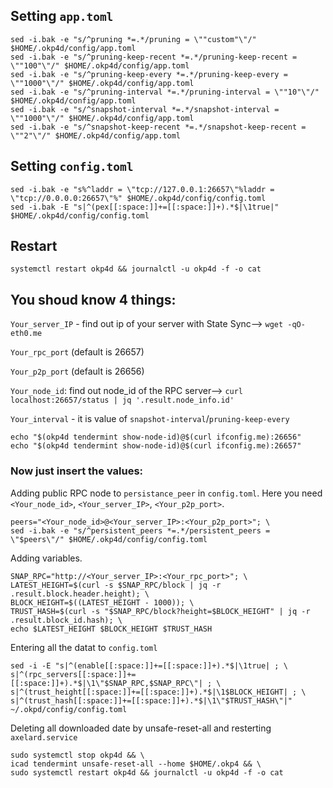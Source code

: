 ## Setting `app.toml`

```
sed -i.bak -e "s/^pruning *=.*/pruning = \""custom"\"/" $HOME/.okp4d/config/app.toml
sed -i.bak -e "s/^pruning-keep-recent *=.*/pruning-keep-recent = \""100"\"/" $HOME/.okp4d/config/app.toml
sed -i.bak -e "s/^pruning-keep-every *=.*/pruning-keep-every = \""1000"\"/" $HOME/.okp4d/config/app.toml
sed -i.bak -e "s/^pruning-interval *=.*/pruning-interval = \""10"\"/" $HOME/.okp4d/config/app.toml
sed -i.bak -e "s/^snapshot-interval *=.*/snapshot-interval = \""1000"\"/" $HOME/.okp4d/config/app.toml
sed -i.bak -e "s/^snapshot-keep-recent *=.*/snapshot-keep-recent = \""2"\"/" $HOME/.okp4d/config/app.toml
```

## Setting `config.toml`

```
sed -i.bak -e "s%^laddr = \"tcp://127.0.0.1:26657\"%laddr = \"tcp://0.0.0.0:26657\"%" $HOME/.okp4d/config/config.toml
sed -i.bak -E "s|^(pex[[:space:]]+=[[:space:]]+).*$|\1true|" $HOME/.okp4d/config/config.toml
```

## Restart

```
systemctl restart okp4d && journalctl -u okp4d -f -o cat
```

## You shoud know 4 things:

`Your_server_IP` - find out ip of your server with State Sync--> `wget -qO- eth0.me`

`Your_rpc_port` (default is 26657)

`Your_p2p_port` (default is 26656)

`Your_node_id`: find out node_id of the RPC server--> `curl localhost:26657/status | jq '.result.node_info.id'` 

`Your_interval` - it is value of `snapshot-interval`/`pruning-keep-every`

```
echo "$(okp4d tendermint show-node-id)@$(curl ifconfig.me):26656"
echo "$(okp4d tendermint show-node-id)@$(curl ifconfig.me):26657"
```

### Now just insert the values:
Adding public RPC node to `persistance_peer` in `config.toml`.
Here you need `<Your_node_id>`, `<Your_server_IP>`, `<Your_p2p_port>`.

```
peers="<Your_node_id>@<Your_server_IP>:<Your_p2p_port>"; \
sed -i.bak -e "s/^persistent_peers *=.*/persistent_peers = \"$peers\"/" $HOME/.okp4d/config/config.toml
```

Adding variables.

```
SNAP_RPC="http://<Your_server_IP>:<Your_rpc_port>"; \
LATEST_HEIGHT=$(curl -s $SNAP_RPC/block | jq -r .result.block.header.height); \
BLOCK_HEIGHT=$((LATEST_HEIGHT - 1000)); \
TRUST_HASH=$(curl -s "$SNAP_RPC/block?height=$BLOCK_HEIGHT" | jq -r .result.block_id.hash); \
echo $LATEST_HEIGHT $BLOCK_HEIGHT $TRUST_HASH
```

Entering all the datat to `config.toml`

```
sed -i -E "s|^(enable[[:space:]]+=[[:space:]]+).*$|\1true| ; \
s|^(rpc_servers[[:space:]]+=[[:space:]]+).*$|\1\"$SNAP_RPC,$SNAP_RPC\"| ; \
s|^(trust_height[[:space:]]+=[[:space:]]+).*$|\1$BLOCK_HEIGHT| ; \
s|^(trust_hash[[:space:]]+=[[:space:]]+).*$|\1\"$TRUST_HASH\"|" ~/.okpd/config/config.toml
```

Deleting all downloaded date by unsafe-reset-all and resterting `axelard.service`

```
sudo systemctl stop okp4d && \
icad tendermint unsafe-reset-all --home $HOME/.okp4 && \
sudo systemctl restart okp4d && journalctl -u okp4d -f -o cat
```
